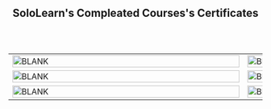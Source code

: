 <h2 align="center">SoloLearn's Compleated Courses's Certificates</h2>

<html>
<body>
<table width="100%">
  <tr>
  <td width="50%"><img src="https://github.com/ahoteshanul/SoloLearn/blob/main/SOLO%20LEARN/cert-1089-10059405.jpg" alt="BLANK" width="450" height="30%"></td>
  <td width="50%"><img src="https://github.com/ahoteshanul/SoloLearn/blob/main/SOLO%20LEARN/cert-10059405-1051.png" alt="BLANK" width="450" height="30%"></td>
  </tr>
  <br>
  <tr>
  <td width="50%"><img src="https://github.com/ahoteshanul/SoloLearn/blob/main/SOLO%20LEARN/cert-1014-10059405.jpg" alt="BLANK" width="450" height="30%"></td>
  <td width="50%"><img src="https://github.com/ahoteshanul/SoloLearn/blob/main/SOLO%20LEARN/cert-1023-10059405.jpg" alt="BLANK" width="450" height="30%"></td>
  </tr>
  <br>
  <tr>
  <td width="50%"><img src="https://github.com/ahoteshanul/SoloLearn/blob/main/SOLO%20LEARN/cert-10059405-1060.png" alt="BLANK" width="450" height="30%"></td>
  <td width="50%"><img src="https://github.com/ahoteshanul/images/blob/main/cert-1165-10059405.jpg" alt="BLANK" width="450" height="30%"></td>
  </tr>
</table>
</body>
</html>
